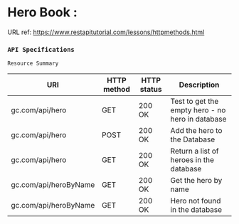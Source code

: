 # Hero Book :

URL ref:  https://www.restapitutorial.com/lessons/httpmethods.html

### `API Specifications`

`Resource Summary`


|   URI         |   HTTP method |    HTTP status    |   Description |
| ------------- | ------------- |  ---------------  | ------------- |           
| gc.com/api/hero | GET  |         200 OK          |       Test to get the empty hero - no hero in database       |           
| gc.com/api/hero | POST  |         200 OK          |       Add the hero to the Database        |  
| gc.com/api/hero | GET  |         200 OK          |       Return a list of heroes in the database        |  
| gc.com/api/heroByName | GET  |         200 OK          |       Get the hero by name         |  
| gc.com/api/heroByName | GET  |         200 OK          |       Hero not found in the database        |  




